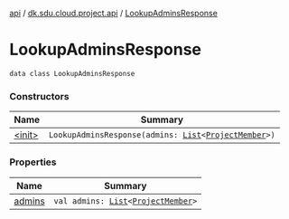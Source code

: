 [api](../../index.md) / [dk.sdu.cloud.project.api](../index.md) / [LookupAdminsResponse](./index.md)

# LookupAdminsResponse

`data class LookupAdminsResponse`

### Constructors

| Name | Summary |
|---|---|
| [&lt;init&gt;](-init-.md) | `LookupAdminsResponse(admins: `[`List`](https://kotlinlang.org/api/latest/jvm/stdlib/kotlin.collections/-list/index.html)`<`[`ProjectMember`](../-project-member/index.md)`>)` |

### Properties

| Name | Summary |
|---|---|
| [admins](admins.md) | `val admins: `[`List`](https://kotlinlang.org/api/latest/jvm/stdlib/kotlin.collections/-list/index.html)`<`[`ProjectMember`](../-project-member/index.md)`>` |
